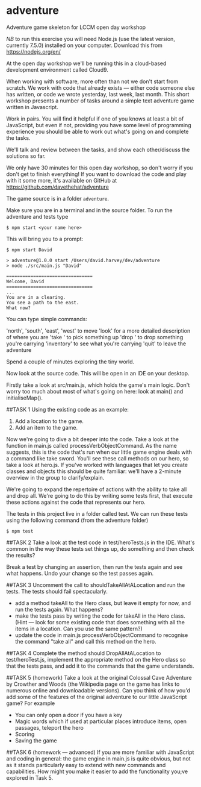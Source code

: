# adventure
Adventure game skeleton for LCCM open day workshop

*NB* to run this exercise you will need Node.js (use the latest version, currently 7.5.0) installed on your computer. Download this from https://nodejs.org/en/

At the open day workshop we'll be running this in a cloud-based development environment called Cloud9. 

When working with software, more often than not we don't start from scratch. We work with code that already exists — either code someone else has written, or code we wrote yesterday, last week, last month. This short workshop presents a number of tasks around a simple text adventure game written in Javascript. 

Work in pairs. You will find it helpful if one of you knows at least a bit of JavaScript, but even if not, providing you have some level of programming experience you should be able to work out what's going on and complete the tasks.

We'll talk and review between the tasks, and show each other/discuss the solutions so far.

We only have 30 minutes for this open day workshop, so don't worry if you don't get to finish everything! If you want to download the code and play with it some more, it's available on GitHub at https://github.com/davethehat/adventure

The game source is in a folder `adventure`. 

Make sure you are in a terminal and in the source folder. To run the adventure and tests type

```
$ npm start <your name here>
```
This will bring you to a prompt:
```
$ npm start David

> adventure@1.0.0 start /Users/david.harvey/dev/adventure
> node ./src/main.js "David"

================================
Welcome, David
================================
...
You are in a clearing.
You see a path to the east.
What now? 
```
You can type simple commands:

'north', 'south', 'east', 'west' to move
'look' for a more detailed description of where you are
'take <item>' to pick something up
'drop <item>' to drop something you're carrying
'inventory' to see what you're carrying
'quit' to leave the adventure

Spend a couple of minutes exploring the tiny world.

Now look at the source code. This will be open in an IDE on your desktop.

Firstly take a look at src/main.js, which holds the game's main logic. Don't worry too much about most of what's going on here: look at main() and initialiseMap(). 

##TASK 1
Using the existing code as an example:

1. Add a location to the game.
2. Add an item to the game.

Now we're going to dive a bit deeper into the code. Take a look at the function in main.js called processVerbObjectCommand. As the name suggests, this is the code that's run when our little game engine deals with a command like take sword. You'll see these call methods on our hero, so take a look at hero.js. If you've worked with languages that let you create classes and objects this should be quite familiar: we'll have a 2-minute overview in the group to clarify/explain. 

We're going to expand the repertoire of actions with the ability to take all and drop all. We're going to do this by writing some tests first, that execute these actions against the code that represents our hero.

The tests in this project live in a folder called test. We can run these tests using the following command (from the adventure folder)

```
$ npm test
```

##TASK 2
Take a look at the test code in test/heroTests.js in the IDE. What's common in the way these tests set things up, do something and then check the results?

Break a test by changing an assertion, then run the tests again and see what happens. Undo your change so the test passes again.

##TASK 3
Uncomment the call to shouldTakeAllAtALocation and run the tests. The tests should fail spectacularly.

* add a method takeAll to the Hero class, but leave it empty for now, and run the tests again. What happens?
* make the tests pass by writing the code for takeAll in the Hero class. (Hint — look for some existing code that does something with all the items in a location. Can you use the same pattern?)
* update the code in main.js processVerbObjectCommand to recognise the command "take all" and call this method on the hero.

##TASK 4
Complete the method should DropAllAtALocation to test/heroTest.js,  implement the appropriate method on the Hero class so that the tests pass, and add it to the commands that the game understands. 

##TASK 5 (homework)
Take a look at the original Colossal Cave Adventure by Crowther and Woods (the Wikipedia page on the game has links to numerous online and downloadable versions). Can you think of how you'd add some of the features of the original adventure to our little JavaScript game? For example
* You can only open a door if you have a key
* Magic words which if used at particular places introduce items, open passages, teleport the hero
* Scoring
* Saving the game

##TASK 6 (homework — advanced)
If you are more familiar with JavaScript and coding in general: the game engine in main.js is quite obvious, but not as it stands particularly easy to extend with new commands and capabilities. How might you make it easier to add the functionality you;ve explored in Task 5.

